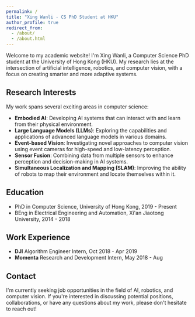 ```yaml
---
permalink: /
title: "Xing Wanli - CS PhD Student at HKU"
author_profile: true
redirect_from: 
  - /about/
  - /about.html
---
```


Welcome to my academic website! I'm Xing Wanli, a Computer Science PhD student at the University of Hong Kong (HKU). My research lies at the intersection of artificial intelligence, robotics, and computer vision, with a focus on creating smarter and more adaptive systems.

Research Interests
------
My work spans several exciting areas in computer science:

* **Embodied AI**: Developing AI systems that can interact with and learn from their physical environment.
* **Large Language Models (LLMs)**: Exploring the capabilities and applications of advanced language models in various domains.
* **Event-based Vision**: Investigating novel approaches to computer vision using event cameras for high-speed and low-latency perception.
* **Sensor Fusion**: Combining data from multiple sensors to enhance perception and decision-making in AI systems.
* **Simultaneous Localization and Mapping (SLAM)**: Improving the ability of robots to map their environment and locate themselves within it.

Education
------
* PhD in Computer Science, University of Hong Kong, 2019 - Present
* BEng in Electrical Engineering and Automation, Xi'an Jiaotong University, 2014 - 2018

Work Experience
------
* **DJI** Algorithm Engineer Intern, Oct 2018 - Apr 2019
* **Momenta** Research and Development Intern, May 2018 - Aug 

Contact
------
I'm currently seeking job opportunities in the field of AI, robotics, and computer vision. If you're interested in discussing potential positions, collaborations, or have any questions about my work, please don't hesitate to reach out!